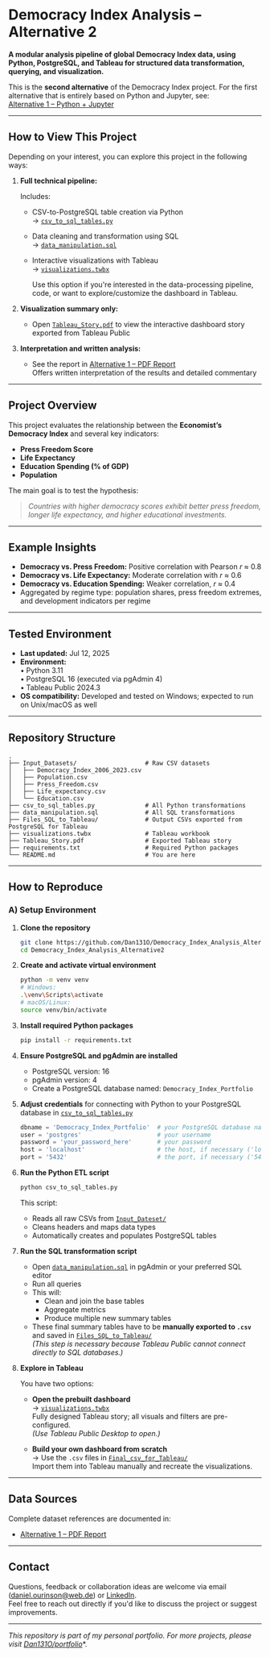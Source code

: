 # Democracy Index Analysis – Alternative 2

**A modular analysis pipeline of global Democracy Index data, using Python, PostgreSQL, and Tableau for structured data transformation, querying, and visualization.**

This is the **second alternative** of the Democracy Index project. For the first alternative that is entirely based on Python and Jupyter, see:\
[Alternative 1 – Python + Jupyter](https://github.com/Dan131O/Democracy_Index_Analysis_Alternative1)

---

## How to View This Project

Depending on your interest, you can explore this project in the following ways:

1. **Full technical pipeline:**

   Includes:
   - CSV-to-PostgreSQL table creation via Python\
     → [`csv_to_sql_tables.py`](./csv_to_sql_tables.py)
   - Data cleaning and transformation using SQL\
     → [`data_manipulation.sql`](./data_manipulation.sql)
   - Interactive visualizations with Tableau\
     → [`visualizations.twbx`](./visualizations.twbx)  
     
     Use this option if you're interested in the data-processing pipeline, code, or want to explore/customize the dashboard in Tableau.

2. **Visualization summary only:**
   - Open [`Tableau_Story.pdf`](./Tableau_Story.pdf) to view the interactive dashboard story exported from Tableau Public

3. **Interpretation and written analysis:**
   - See the report in [Alternative 1 – PDF Report](https://github.com/Dan131O/Democracy_Index_Analysis_Alternative1/blob/main/Project_Report.pdf)\
     Offers written interpretation of the results and detailed commentary

---

## Project Overview

This project evaluates the relationship between the **Economist’s Democracy Index** and several key indicators:

- **Press Freedom Score**
- **Life Expectancy**
- **Education Spending (% of GDP)**
- **Population**

The main goal is to test the hypothesis:

> *Countries with higher democracy scores exhibit better press freedom, longer life expectancy, and higher educational investments.*

---

## Example Insights

- **Democracy vs. Press Freedom:** Positive correlation with Pearson *r* ≈ 0.8
- **Democracy vs. Life Expectancy:** Moderate correlation with *r* ≈ 0.6
- **Democracy vs. Education Spending:** Weaker correlation, *r* ≈ 0.4
- Aggregated by regime type: population shares, press freedom extremes, and development indicators per regime

---

## Tested Environment

- **Last updated:** Jul 12, 2025  
- **Environment:**  
  • Python 3.11  
  • PostgreSQL 16 (executed via pgAdmin 4)  
  • Tableau Public 2024.3  
- **OS compatibility:** Developed and tested on Windows; expected to run on Unix/macOS as well


---

## Repository Structure

```
.
├── Input_Datasets/                   # Raw CSV datasets
│   ├── Democracy_Index_2006_2023.csv
│   ├── Population.csv
│   ├── Press_Freedom.csv
│   ├── Life_expectancy.csv
│   └── Education.csv
├── csv_to_sql_tables.py              # All Python transformations
├── data_manipulation.sql             # All SQL transformations
├── Files_SQL_to_Tableau/             # Output CSVs exported from PostgreSQL for Tableau
├── visualizations.twbx               # Tableau workbook
├── Tableau_Story.pdf                 # Exported Tableau story
├── requirements.txt                  # Required Python packages
└── README.md                         # You are here
```

---

## How to Reproduce

### A) Setup Environment

1. **Clone the repository**
   ```bash
   git clone https://github.com/Dan131O/Democracy_Index_Analysis_Alternative2.git
   cd Democracy_Index_Analysis_Alternative2
   ```

2. **Create and activate virtual environment**
   ```bash
   python -m venv venv
   # Windows:
   .\venv\Scripts\activate
   # macOS/Linux:
   source venv/bin/activate
   ```

3. **Install required Python packages**
   ```bash
   pip install -r requirements.txt
   ```

4. **Ensure PostgreSQL and pgAdmin are installed**

   - PostgreSQL version: 16  
   - pgAdmin version: 4  
   - Create a PostgreSQL database named: `Democracy_Index_Portfolio`

5. **Adjust credentials** for connecting with Python to your PostgreSQL database in [`csv_to_sql_tables.py`](./csv_to_sql_tables.py)
   ```python
   dbname = 'Democracy_Index_Portfolio'  # your PostgreSQL database name
   user = 'postgres'                     # your username
   password = 'your_password_here'       # your password
   host = 'localhost'                    # the host, if necessary ('localhost' is the default name)
   port = '5432'                         # the port, if necessary ('5432' is the default port)
   ```

6. **Run the Python ETL script**
   ```bash
   python csv_to_sql_tables.py
   ```
   This script:
   - Reads all raw CSVs from [`Input_Dateset/`](./Input_Dateset/)
   - Cleans headers and maps data types
   - Automatically creates and populates PostgreSQL tables

7. **Run the SQL transformation script**
   - Open [`data_manipulation.sql`](./data_manipulation.sql) in pgAdmin or your preferred SQL editor
   - Run all queries
   - This will:
     - Clean and join the base tables
     - Aggregate metrics
     - Produce multiple new summary tables
   - These final summary tables have to be **manually exported to `.csv`** and saved in [`Files_SQL_to_Tableau/`](./Files_SQL_to_Tableau/)  
     *(This step is necessary because Tableau Public cannot connect directly to SQL databases.)*

8. **Explore in Tableau**

   You have two options:

   - **Open the prebuilt dashboard**  
     → [`visualizations.twbx`](./visualizations.twbx)  
     Fully designed Tableau story; all visuals and filters are pre-configured.  
     *(Use Tableau Public Desktop to open.)*

   - **Build your own dashboard from scratch**  
     → Use the `.csv` files in [`Final_csv_for_Tableau/`](./Final_csv_for_Tableau/)  
     Import them into Tableau manually and recreate the visualizations.


---

## Data Sources

Complete dataset references are documented in:

- [Alternative 1 – PDF Report](https://github.com/Dan131O/Democracy_Index_Analysis_Alternative1/blob/main/Project_Report.pdf)

---

## Contact

Questions, feedback or collaboration ideas are welcome via email ([daniel.ourinson@web.de](mailto\:daniel.ourinson@web.de)) or [LinkedIn](https://www.linkedin.com/in/daniel-ourinson-phd-200755143/).\
Feel free to reach out directly if you'd like to discuss the project or suggest improvements.

---

*This repository is part of my personal portfolio. For more projects, please visit* [*Dan131O/portfolio*](https://github.com/Dan131O/portfolio)\*.

